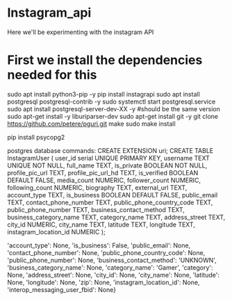 # Instagram_api
Here we'll be experimenting with the instagram API

# First we install the dependencies needed for this
sudo apt install python3-pip -y
pip install instagrapi 
sudo apt install postgresql postgresql-contrib -y
sudo systemctl start postgresql.service
sudo apt install postgresql-server-dev-XX -y #should be the same version
sudo apt-get install -y liburiparser-dev
sudo apt-get install git -y
git clone https://github.com/petere/pguri.git
make
sudo make install


pip install psycopg2



postgres database commands:
CREATE EXTENSION uri;
CREATE TABLE InstagramUser (
	user_id serial UNIQUE PRIMARY KEY,
	username TEXT  UNIQUE NOT NULL,
	full_name TEXT,
	is_private BOOLEAN NOT NULL,
	profile_pic_url TEXT,
	profile_pic_url_hd TEXT,
	is_verified BOOLEAN DEFAULT FALSE,
	media_count NUMERIC,
	follower_count NUMERIC,
	following_count NUMERIC,
	biography TEXT,
	external_url TEXT,
	account_type TEXT,
	is_business BOOLEAN DEFAULT FALSE,
	public_email TEXT,
	contact_phone_number TEXT,
	public_phone_country_code TEXT,
	public_phone_number TEXT,
	business_contact_method TEXT,
	business_category_name TEXT,
	category_name TEXT,
	address_street TEXT,
	city_id NUMERIC,
	city_name TEXT,
	latitude TEXT,
	longitude TEXT,
	instagram_location_id NUMERIC
);

'account_type': None, 'is_business': False, 'public_email': None, 'contact_phone_number': None, 'public_phone_country_code': None, 'public_phone_number': None, 'business_contact_method': 'UNKNOWN', 'business_category_name': None, 'category_name': 'Gamer', 'category': None, 'address_street': None, 'city_id': None, 'city_name': None, 'latitude': None, 'longitude': None, 'zip': None, 'instagram_location_id': None, 'interop_messaging_user_fbid': None}





